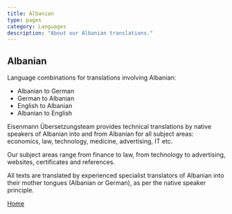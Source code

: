 ```yaml
---
title: Albanian
type: pages
category: Languages
description: "About our Albanian translations."
---
```


## Albanian

Language combinations for translations involving Albanian:
- Albanian to German
- German to Albanian
- English to Albanian
- Albanian to English

Eisenmann Übersetzungsteam provides technical translations by native speakers of Albanian into and from Albanian for all subject areas: economics, law, technology, medicine, advertising, IT etc.

Our subject areas range from finance to law, from technology to advertising, websites, certificates and references.

All texts are translated by experienced specialist translators of Albanian into their mother tongues (Albanian or German), as per the native speaker principle.

[Home](/about/landing)